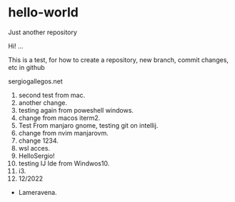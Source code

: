 # hello-world
Just another repository

Hi! ...

This is a test, for how to create a repository, new branch, commit changes, etc in github

sergiogallegos.net

1. second test from mac.
1. another change.
1. testing again from poweshell windows.
1. change from macos iterm2.
1. Test From manjaro gnome, testing git on intellij.
1. change from nvim manjarovm.
1. change 1234.
1. wsl acces.
1. HelloSergio!
1. testing IJ Ide from Windwos10.
1. i3.
1. 12/2022

-  Lameravena.
